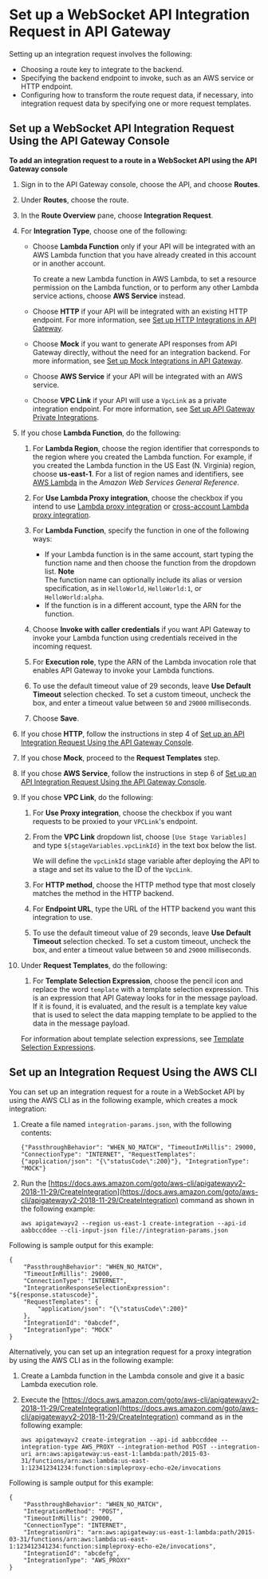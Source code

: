 # Set up a WebSocket API Integration Request in API Gateway<a name="apigateway-websocket-api-integration-requests"></a>

Setting up an integration request involves the following:
+ Choosing a route key to integrate to the backend\.
+ Specifying the backend endpoint to invoke, such as an AWS service or HTTP endpoint\.
+ Configuring how to transform the route request data, if necessary, into integration request data by specifying one or more request templates\.

## Set up a WebSocket API Integration Request Using the API Gateway Console<a name="apigateway-websocket-api-integration-request-using-console"></a>

**To add an integration request to a route in a WebSocket API using the API Gateway console**

1. Sign in to the API Gateway console, choose the API, and choose **Routes**\.

1. Under **Routes**, choose the route\.

1. In the **Route Overview** pane, choose **Integration Request**\.

1. For **Integration Type**, choose one of the following:
   + Choose **Lambda Function** only if your API will be integrated with an AWS Lambda function that you have already created in this account or in another account\.

     To create a new Lambda function in AWS Lambda, to set a resource permission on the Lambda function, or to perform any other Lambda service actions, choose **AWS Service** instead\.
   + Choose **HTTP** if your API will be integrated with an existing HTTP endpoint\. For more information, see [Set up HTTP Integrations in API Gateway](setup-http-integrations.md)\.
   + Choose **Mock** if you want to generate API responses from API Gateway directly, without the need for an integration backend\. For more information, see [Set up Mock Integrations in API Gateway](how-to-mock-integration.md)\.
   + Choose **AWS Service** if your API will be integrated with an AWS service\.
   + Choose **VPC Link** if your API will use a `VpcLink` as a private integration endpoint\. For more information, see [Set up API Gateway Private Integrations](set-up-private-integration.md)\.

1. If you chose **Lambda Function**, do the following:

   1. For **Lambda Region**, choose the region identifier that corresponds to the region where you created the Lambda function\. For example, if you created the Lambda function in the US East \(N\. Virginia\) region, choose **us\-east\-1**\. For a list of region names and identifiers, see [AWS Lambda](https://docs.aws.amazon.com/general/latest/gr/rande.html#lambda_region) in the *Amazon Web Services General Reference*\.

   1. For **Use Lambda Proxy integration**, choose the checkbox if you intend to use [Lambda proxy integration](set-up-lambda-proxy-integrations.md#api-gateway-create-api-as-simple-proxy) or [cross\-account Lambda proxy integration](apigateway-cross-account-lambda-integrations.md)\.

   1. For **Lambda Function**, specify the function in one of the following ways:
      + If your Lambda function is in the same account, start typing the function name and then choose the function from the dropdown list\.
**Note**  
The function name can optionally include its alias or version specification, as in `HelloWorld`, `HelloWorld:1`, or `HelloWorld:alpha`\.
      + If the function is in a different account, type the ARN for the function\.

   1. Choose **Invoke with caller credentials** if you want API Gateway to invoke your Lambda function using credentials received in the incoming request\.

   1. For **Execution role**, type the ARN of the Lambda invocation role that enables API Gateway to invoke your Lambda functions\.

   1. To use the default timeout value of 29 seconds, leave **Use Default Timeout** selection checked\. To set a custom timeout, uncheck the box, and enter a timeout value between `50` and `29000` milliseconds\.

   1. Choose **Save**\.

1. If you chose **HTTP**, follow the instructions in step 4 of [Set up an API Integration Request Using the API Gateway Console](how-to-method-settings-console.md)\.

1. If you chose **Mock**, proceed to the **Request Templates** step\.

1. If you chose **AWS Service**, follow the instructions in step 6 of [Set up an API Integration Request Using the API Gateway Console](how-to-method-settings-console.md)\.

1. If you chose **VPC Link**, do the following:

   1. For **Use Proxy integration**, choose the checkbox if you want requests to be proxied to your `VPCLink`'s endpoint\.

   1. From the **VPC Link** dropdown list, choose `[Use Stage Variables]` and type `${stageVariables.vpcLinkId}` in the text box below the list\.

      We will define the `vpcLinkId` stage variable after deploying the API to a stage and set its value to the ID of the `VpcLink`\.

   1. For **HTTP method**, choose the HTTP method type that most closely matches the method in the HTTP backend\.

   1. For **Endpoint URL**, type the URL of the HTTP backend you want this integration to use\.

   1. To use the default timeout value of 29 seconds, leave **Use Default Timeout** selection checked\. To set a custom timeout, uncheck the box, and enter a timeout value between `50` and `29000` milliseconds\.

1. Under **Request Templates**, do the following:

   1. For **Template Selection Expression**, choose the pencil icon and replace the word `template` with a template selection expression\. This is an expression that API Gateway looks for in the message payload\. If it is found, it is evaluated, and the result is a template key value that is used to select the data mapping template to be applied to the data in the message payload\.

     For information about template selection expressions, see [Template Selection Expressions](apigateway-websocket-api-selection-expressions.md#apigateway-websocket-api-template-selection-expressions)\.

## Set up an Integration Request Using the AWS CLI<a name="apigateway-websocket-api-integration-request-using-awscli"></a>

You can set up an integration request for a route in a WebSocket API by using the AWS CLI as in the following example, which creates a mock integration:

1. Create a file named `integration-params.json`, with the following contents:

   ```
   {"PassthroughBehavior": "WHEN_NO_MATCH", "TimeoutInMillis": 29000, "ConnectionType": "INTERNET", "RequestTemplates": {"application/json": "{\"statusCode\":200}"}, "IntegrationType": "MOCK"}
   ```

1. Run the [https://docs.aws.amazon.com/goto/aws-cli/apigatewayv2-2018-11-29/CreateIntegration](https://docs.aws.amazon.com/goto/aws-cli/apigatewayv2-2018-11-29/CreateIntegration) command as shown in the following example:

   ```
   aws apigatewayv2 --region us-east-1 create-integration --api-id aabbccddee --cli-input-json file://integration-params.json
   ```

Following is sample output for this example:

```
{
    "PassthroughBehavior": "WHEN_NO_MATCH",
    "TimeoutInMillis": 29000,
    "ConnectionType": "INTERNET",
    "IntegrationResponseSelectionExpression": "${response.statuscode}",
    "RequestTemplates": {
        "application/json": "{\"statusCode\":200}"
    },
    "IntegrationId": "0abcdef",
    "IntegrationType": "MOCK"
}
```

Alternatively, you can set up an integration request for a proxy integration by using the AWS CLI as in the following example:

1. Create a Lambda function in the Lambda console and give it a basic Lambda execution role\.

1. Execute the [https://docs.aws.amazon.com/goto/aws-cli/apigatewayv2-2018-11-29/CreateIntegration](https://docs.aws.amazon.com/goto/aws-cli/apigatewayv2-2018-11-29/CreateIntegration) command as in the following example:

   ```
   aws apigatewayv2 create-integration --api-id aabbccddee --integration-type AWS_PROXY --integration-method POST --integration-uri arn:aws:apigateway:us-east-1:lambda:path/2015-03-31/functions/arn:aws:lambda:us-east-1:123412341234:function:simpleproxy-echo-e2e/invocations
   ```

Following is sample output for this example:

```
{
    "PassthroughBehavior": "WHEN_NO_MATCH",
    "IntegrationMethod": "POST",
    "TimeoutInMillis": 29000,
    "ConnectionType": "INTERNET",
    "IntegrationUri": "arn:aws:apigateway:us-east-1:lambda:path/2015-03-31/functions/arn:aws:lambda:us-east-1:123412341234:function:simpleproxy-echo-e2e/invocations",
    "IntegrationId": "abcdefg",
    "IntegrationType": "AWS_PROXY"
}
```